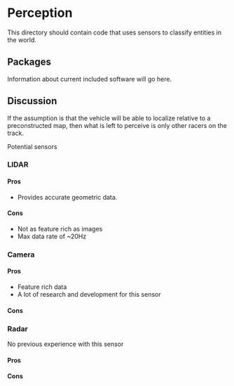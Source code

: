 # Perception
This directory should contain code that uses sensors to classify entities in the world.

## Packages
Information about current included software will go here.

## Discussion
If the assumption is that the vehicle will be able to localize relative to a preconstructed map, then what is left to perceive is only other racers on the track.

Potential sensors

### LIDAR

#### Pros
* Provides accurate geometric data.

#### Cons
* Not as feature rich as images
* Max data rate of ~20Hz

### Camera

#### Pros
* Feature rich data
* A lot of research and development for this sensor

#### Cons

### Radar
No previous experience with this sensor
#### Pros

#### Cons